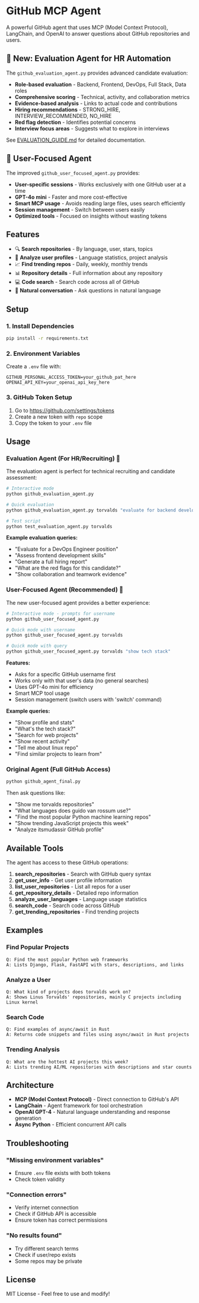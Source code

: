# GitHub MCP Agent

A powerful GitHub agent that uses MCP (Model Context Protocol), LangChain, and OpenAI to answer questions about GitHub repositories and users.

## 🚀 New: Evaluation Agent for HR Automation

The `github_evaluation_agent.py` provides advanced candidate evaluation:
- **Role-based evaluation** - Backend, Frontend, DevOps, Full Stack, Data roles
- **Comprehensive scoring** - Technical, activity, and collaboration metrics
- **Evidence-based analysis** - Links to actual code and contributions
- **Hiring recommendations** - STRONG_HIRE, INTERVIEW_RECOMMENDED, NO_HIRE
- **Red flag detection** - Identifies potential concerns
- **Interview focus areas** - Suggests what to explore in interviews

See [EVALUATION_GUIDE.md](EVALUATION_GUIDE.md) for detailed documentation.

## 🌟 User-Focused Agent

The improved `github_user_focused_agent.py` provides:
- **User-specific sessions** - Works exclusively with one GitHub user at a time
- **GPT-4o mini** - Faster and more cost-effective
- **Smart MCP usage** - Avoids reading large files, uses search efficiently
- **Session management** - Switch between users easily
- **Optimized tools** - Focused on insights without wasting tokens

## Features

- 🔍 **Search repositories** - By language, user, stars, topics
- 👤 **Analyze user profiles** - Language statistics, project analysis
- 📈 **Find trending repos** - Daily, weekly, monthly trends
- 📊 **Repository details** - Full information about any repository
- 💻 **Code search** - Search code across all of GitHub
- 🤖 **Natural conversation** - Ask questions in natural language

## Setup

### 1. Install Dependencies

```bash
pip install -r requirements.txt
```

### 2. Environment Variables

Create a `.env` file with:

```env
GITHUB_PERSONAL_ACCESS_TOKEN=your_github_pat_here
OPENAI_API_KEY=your_openai_api_key_here
```

### 3. GitHub Token Setup

1. Go to https://github.com/settings/tokens
2. Create a new token with `repo` scope
3. Copy the token to your `.env` file

## Usage

### Evaluation Agent (For HR/Recruiting) 🎯

The evaluation agent is perfect for technical recruiting and candidate assessment:

```bash
# Interactive mode
python github_evaluation_agent.py

# Quick evaluation
python github_evaluation_agent.py torvalds "evaluate for backend developer role"

# Test script
python test_evaluation_agent.py torvalds
```

**Example evaluation queries:**
- "Evaluate for a DevOps Engineer position"
- "Assess frontend development skills"
- "Generate a full hiring report"
- "What are the red flags for this candidate?"
- "Show collaboration and teamwork evidence"

### User-Focused Agent (Recommended) 🌟

The new user-focused agent provides a better experience:

```bash
# Interactive mode - prompts for username
python github_user_focused_agent.py

# Quick mode with username
python github_user_focused_agent.py torvalds

# Quick mode with query
python github_user_focused_agent.py torvalds "show tech stack"
```

**Features:**
- Asks for a specific GitHub username first
- Works only with that user's data (no general searches)
- Uses GPT-4o mini for efficiency
- Smart MCP tool usage
- Session management (switch users with 'switch' command)

**Example queries:**
- "Show profile and stats"
- "What's the tech stack?"
- "Search for web projects"
- "Show recent activity"
- "Tell me about linux repo"
- "Find similar projects to learn from"

### Original Agent (Full GitHub Access)

```bash
python github_agent_final.py
```

Then ask questions like:
- "Show me torvalds repositories"
- "What languages does guido van rossum use?"
- "Find the most popular Python machine learning repos"
- "Show trending JavaScript projects this week"
- "Analyze itsmudassir GitHub profile"

## Available Tools

The agent has access to these GitHub operations:

1. **search_repositories** - Search with GitHub query syntax
2. **get_user_info** - Get user profile information
3. **list_user_repositories** - List all repos for a user
4. **get_repository_details** - Detailed repo information
5. **analyze_user_languages** - Language usage statistics
6. **search_code** - Search code across GitHub
7. **get_trending_repositories** - Find trending projects

## Examples

### Find Popular Projects
```
Q: Find the most popular Python web frameworks
A: Lists Django, Flask, FastAPI with stars, descriptions, and links
```

### Analyze a User
```
Q: What kind of projects does torvalds work on?
A: Shows Linus Torvalds' repositories, mainly C projects including Linux kernel
```

### Search Code
```
Q: Find examples of async/await in Rust
A: Returns code snippets and files using async/await in Rust projects
```

### Trending Analysis
```
Q: What are the hottest AI projects this week?
A: Lists trending AI/ML repositories with descriptions and star counts
```

## Architecture

- **MCP (Model Context Protocol)** - Direct connection to GitHub's API
- **LangChain** - Agent framework for tool orchestration
- **OpenAI GPT-4** - Natural language understanding and response generation
- **Async Python** - Efficient concurrent API calls

## Troubleshooting

### "Missing environment variables"
- Ensure `.env` file exists with both tokens
- Check token validity

### "Connection errors"
- Verify internet connection
- Check if GitHub API is accessible
- Ensure token has correct permissions

### "No results found"
- Try different search terms
- Check if user/repo exists
- Some repos may be private

## License

MIT License - Feel free to use and modify!